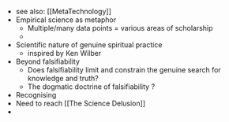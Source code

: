 - see also: [[MetaTechnology]]
- Empirical science as metaphor
	- Multiple/many data points = various areas of scholarship
	-
- Scientific nature of genuine spiritual practice
	- inspired by Ken Wilber
- Beyond falsifiability
	- Does falsifiability limit and constrain the genuine search for knowledge and truth?
	- The dogmatic doctrine of falsifiability ?
- Recognising
- Need to reach [[The Science Delusion]]
-